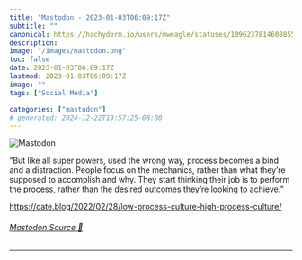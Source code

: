 ```yaml
---
title: "Mastodon - 2023-01-03T06:09:17Z"
subtitle: ""
canonical: https://hachyderm.io/users/mweagle/statuses/109623781460885570
description:
image: "/images/mastodon.png"
toc: false
date: 2023-01-03T06:09:17Z
lastmod: 2023-01-03T06:09:17Z
image: ""
tags: ["Social Media"]

categories: ["mastodon"]
# generated: 2024-12-22T19:57:25-08:00
---
```

![Mastodon](/images/mastodon.png)

<p>“But like all super powers, used the wrong way, process becomes a bind and a distraction. People focus on the mechanics, rather than what they’re supposed to accomplish and why. They start thinking their job is to perform the process, rather than the desired outcomes they’re looking to achieve.”</p><p><a href="https://cate.blog/2022/02/28/low-process-culture-high-process-culture/" target="_blank" rel="nofollow noopener noreferrer" translate="no"><span class="invisible">https://</span><span class="ellipsis">cate.blog/2022/02/28/low-proce</span><span class="invisible">ss-culture-high-process-culture/</span></a></p>


###### [Mastodon Source 🐘](https://hachyderm.io/@mweagle/109623781460885570)

___
